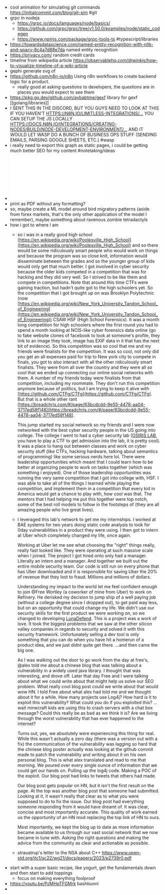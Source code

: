 - cool animation for simulating git commands https://initialcommit.com/blog/git-sim #git
- grpc in nodejs
	- https://grpc.io/docs/languages/node/basics/
	- https://github.com/grpc/grpc/tree/v1.50.0/examples/node/static_codegen
	- https://www.npmjs.com/package/grpc-tools-ts #typescript/libraries
- https://towardsdatascience.com/named-entity-recognition-with-nltk-and-spacy-8c4a7d88e7da named entity recognition
- https://privacy.com/ random credit cards
- timeline from wikipedia article https://observablehq.com/@winkjs/how-to-visualize-timeline-of-a-wiki-article
- gephi generate svg of
- https://github.com/n8n-io/n8n Using n8n workflows to create backend logic for a product.
	- really good at asking questions to developers, the questions are in places you would expect to see them
- https://pkg.go.dev/github.com/aybabtme/gexf library for gexf [[golang/libraries]]
- I SENT THIS IN THE DISCORD, BUT YOU GUYS NEED TO LOOK AT THIS IF YOU HAVEN'T [HTTPS://N8N.IO/LIMITLESS-INTEGRATIONS/…](HTTPS://T.CO/EYCOQHZNND) YOU CAN SETUP THE JS LOCALLY [HTTPS://DOCS.N8N.IO/INTEGRATIONS/CREATING-NODES/BUILD/NODE-DEVELOPMENT-ENVIRONMENT/…](HTTPS://T.CO/TQP5K69Y3S) AND IT WOULD LET WASP DO A BUNCH OF BUSINESS OPS STUFF (SENDING EMAILS, PARSING GOOGLE SHEETS, ETC.) #wasp
- i really need to export this graph as static pages, i could be getting much better SEO for my content #notetaking/ideas
- ![Importing csv data in Gephi.pdf](../assets/Importing_csv_data_in_Gephi_1674451301197_0.pdf)
- print as PDF without any formatting?
- so, maybe create a ML model around bird migratory patterns (aside from forex markets, that's the only other application of the model I remember), maybe something about ravenous zombie tetradactyls
- how i got to where I am
	- so i was in a really good high school [https://en.wikipedia.org/wiki/Poolesville_High_School](https://en.wikipedia.org/wiki/Poolesville_High_School) and so there would be some ridiculously smart people who would work on things and because the program was so close knit, information would disseminate between the grades and so the younger group of kids would only get that much better. I got involved in cyber security because the older kids competed in a competition that was for hacking and they did very well. So I strived to be like them and compete in competitions. Note that around this time CTFs were gaining traction, but hadn't quite got to the high schoolers yet. So the competition that I got brought up on was Brooklyn Polytechnic (now [https://en.wikipedia.org/wiki/New_York_University_Tandon_School_of_Engineering](https://en.wikipedia.org/wiki/New_York_University_Tandon_School_of_Engineering)) CSAW HSF (High School Forensics). It was a month long competition for high schoolers where the first round you had to spend a month looking at NCIS-like cyber forensics data online (go to fake website clones of facebook to look at someone's profile, they link to an image they took, image has EXIF data in it that has the next bit of evidence). So this competition was so cool that me and my friends were finalists for the competition. It was so cool, not only did you get an all expenses paid for trip to New york city to compete in finals, you got to also interact with all the other ridiculously smart finalists. They were from all over the country and they were all so cool that we ended up connecting our online social networks with them. A number of my friends today were finalists from that competition, including my roommate. They don't run this competition anymore because of politics, but I am trying to keep it alive with [https://github.com/CTFg/CTFg](https://github.com/CTFg/CTFg). But that is a whole other rant [https://breadchris.com/#/page/63bcdcdd-9e55-4478-aa04-3717ed58f148](https://breadchris.com/#/page/63bcdcdd-9e55-4478-aa04-3717ed58f148). 
	  
	  This jump started my social network so my friends and I were now networked with the best cyber security people in the US going into college. The college I went to had a cyber security lab ([OSIRIS LAB]([https://www.osiris.cyber.nyu.edu/](https://www.osiris.cyber.nyu.edu/)), you have to play a CTF to get admission into the lab, it is pretty cool). It was a place to hang out between classes and work on cyber security stuff (like CTFs, hacking hardware, talking about semantics of programming) like some serious nerds here lol. There were leadership opportunities which meant that I could learn how to be better at organizing people to work on tasks together (which was something i enjoyed). One of those leadership opportunities was running the very same competition that I got into college with, HSF. I was able to take all of the things I learned while playing the competition, and implement them in a competition that every kid in America would get a chance to play with, how cool was that. The mentors that I had helping me put this together were top notch, some of the best roll models to follow in the footsteps of (they are all amazing people who live great lives).
	- I leveraged this lab's network to get me my internships. I worked at BAE systems for two years doing static code analysis to look for 0day vulnerabilities in a product they were using. I then got to intern at Uber which completely changed my life, once again.
	  
	  Working at Uber let me see what choosing the "right" things really, really fast looked like. They were operating at such massive scale when I joined. The project I got hired onto only had a manager. Literally an intern and a manager. And together we built out the entire mobile security team. Our code is still run on every phone that has Uber downloaded and it is responsible for saving Uber the 20% of revenue that they lost to fraud. Millions and millions of dollars.
	  
	  Understanding my impact to the world let me feel confident enough to join @Free Wortley (a coworker of mine from Uber) to work on Refinery. He derisked my decision to jump ship of a well paying job (without a college degree since I dropped out), to get paid way less, but on an opportunity that could change my life. We didn't use our security skills for the first product we were working on, so we changed to developing [LunaDefend]([https://www.lunasec.io/docs/pages/lunadefend/overview/introduction/](https://www.lunasec.io/docs/pages/lunadefend/overview/introduction/)). This is a project was a work of love. It took the biggest problems that we saw at the other silicon valley companies in regards to security and solved it with this security framework. Unfortunately selling a dev tool is only something that you can do when you have hit a homerun of a product idea, and we just didnt quite get there. ...and then came the big one.
	  
	  As I was walking out the door to go work from the day at free's, @alex told me about a chinese blog that was talking about a vulnerability in a widely used java library. I thought that was interesting, and drove off. Later that day Free and I were talking about what we could write about that might help us solve our SEO problem. What really cool blog post could we write about that would wow HN. I told Free about what alex had told me and we thought about it for a while. How many projects use Log4j? How hard is it to exploit this vulnerability? What could you do if you exploited this? ... wait minecraft kids are using this to crash servers with a chat box message? Could this really be as bad as we think it is? Are we living through the worst vulnerability that has ever happened to the internet?
	  
	  Turns out, yes, we absolutely were experiencing this thing for real. While this wasn't actually a zero day (there was a version out with a fix) the communication of the vulnerability was lagging so hard that the chinese blog poster actually was looking at the github commit made to patch the vulnerability and writing about it on his own personal blog. This is what alex translated and read to me that morning. We poured over every single ounce of information that we could get our hands on. Pulling up the log4j code. Making a POC of the exploit. Our blog post had links to tweets that others had made. 
	  
	  Our blog post gets popular on HN, but it isn't the first result on the page. At the top was another blog post that someone had submitted. Looking at it, it wasn't really that clear as to what you were supposed to do to fix the issue. Our blog post had everything someone responding from it would have dreamt of. It was clear, concise and most importantly accurate. This quality of work earned us the opportunity of an HN mod replacing the top link of HN to ours.
	  
	  Most importantly, we kept the blog up to date as more information became available to us through our vast social network that we now became in tune with. Asking the right questions and making the advice from the community as clear and actionable as possible.
	- straustrup's letter to the NSA about C++ https://www.open-std.org/jtc1/sc22/wg21/docs/papers/2023/p2739r0.pdf
- start with a super basic recipe, like yogurt, get the fundamentals down and then start to add toppings
	- focus on making everything foolproof
- https://youtu.be/PJMHpTFGMrk bashbunni
-